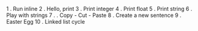 
1 .  Run inline 
2 .  Hello, print 
3 .  Print integer 
4 .  Print float 
5 .  Print string 
6 .  Play with strings 
7 .  . Copy - Cut - Paste 
8 .  Create a new sentence 
9 .  Easter Egg 
10 .  Linked list cycle 

